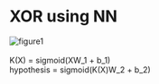 # XOR using NN <br>
![figure1](https://user-images.githubusercontent.com/57740560/94712125-ff138300-0383-11eb-8877-2e82b5c71ffc.png) <br><br>
K(X) = sigmoid(XW_1 + b_1)  <br>
hypothesis = sigmoid(K(X)W_2 + b_2)  <br>
